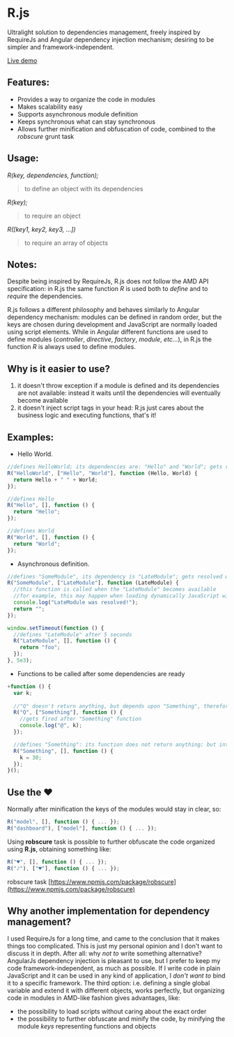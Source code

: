 # R.js
Ultralight solution to dependencies management, freely inspired by RequireJs and Angular dependency injection mechanism; desiring to be simpler and framework-independent.

[Live demo](http://ugrose.com/content/demos/rjs/index.html)

## Features:
- Provides a way to organize the code in modules
- Makes scalability easy
- Supports asynchronous module definition
- Keeps synchronous what can stay synchronous
- Allows further minification and obfuscation of code, combined to the *robscure* grunt task

## Usage:
_R(key, dependencies, function);_
> to define an object with its dependencies

_R(key);_
> to require an object

_R([key1, key2, key3, ...])_
> to require an array of objects

## Notes:
Despite being inspired by RequireJs, R.js does not follow the AMD API specification: in R.js the same function _R_ is used both to _define_ and to _require_ the dependencies.

R.js follows a different philosophy and behaves similarly to Angular dependency mechanism: modules can be defined in random order, but the keys are chosen during development and JavaScript are normally loaded using script elements. While in Angular different functions are used to define modules (_controller_, _directive_, _factory_, _module_, _etc..._), in R.js the function _R_ is always used to define modules.

## Why is it easier to use?
1. it doesn't throw exception if a module is defined and its dependencies are not available: instead it waits until the dependencies will eventually become available
2. it doesn't inject script tags in your head: R.js just cares about the business logic and executing functions, that's it!

## Examples:
- Hello World.
```javascript
//defines HelloWorld; its dependencies are: "Hello" and "World"; gets resolved when both "Hello" and "World" becomes defined.
R("HelloWorld", ["Hello", "World"], function (Hello, World) {
  return Hello + " " + World;
});

//defines Hello
R("Hello", [], function () {
  return "Hello";
});

//defines World
R("World", [], function () {
  return "World";
});
```
- Asynchronous definition.
```javascript
//defines "SomeModule", its dependency is "LateModule"; gets resolved when "LateModule" becomes defined
R("SomeModule", ["LateModule"], function (LateModule) {
  //this function is called when the "LateModule" becomes available
  //for example, this may happen when loading dynamically JavaScript with an AJAX call
  console.log("LateModule was resolved!");
  return "";
});

window.setTimeout(function () {
  //defines "LateModule" after 5 seconds
  R("LateModule", [], function () {  
    return "foo";
  });
}, 5e3);
```
- Functions to be called after some dependencies are ready
```javascript
+function () {
  var k;
  
  //"Q" doesn't return anything, but depends upon "Something", therefore its function is called after "Something" function.
  R("Q", ["Something"], function () {
    //gets fired after "Something" function
    console.log("@", k);
  });

  //defines "Something": its function does not return anything; but interacts with external variable "k"
  R("Something", [], function () {
    k = 30;
  });
}();
```

## Use the ♥
Normally after minification the keys of the modules would stay in clear, so:
```js
R("model", [], function () { ... });
R("dashboard"), ["model"], function () { ... });
```

Using **robscure** task is possible to further obfuscate the code organized using **R.js**, obtaining something like:
```js
R("♥", [], function () { ... });
R("♪"), ["♥"], function () { ... });
```
robscure task
[https://www.npmjs.com/package/robscure](https://www.npmjs.com/package/robscure)

## Why another implementation for dependency management?
I used RequireJs for a long time, and came to the conclusion that it makes things too complicated.
This is just my personal opinion and I don't want to discuss it in depth. After all: why _not to_ write something alternative?
AngularJs dependency injection is pleasant to use, but I prefer to keep my code framework-independent, as much as possible. If I write code in plain JavaScript and it can be used in any kind of application, I *don't want to* bind it to a specific framework.
The third option: i.e. defining a single global variable and extend it with different objects, works perfectly, but organizing code in modules in AMD-like fashion gives advantages, like:
- the possibility to load scripts without caring about the exact order
- the possibility to further obfuscate and minify the code, by minifying the module _keys_ representing functions and objects
